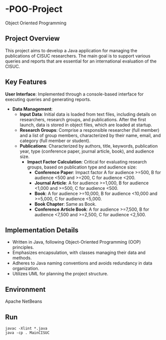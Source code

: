 # -POO-Project
Object Oriented Programming

## Project Overview

This project aims to develop a Java application for managing the publications of CISUC researchers. The main goal is to support various queries and reports that are essential for an international evaluation of the CISUC.

## Key Features

**User Interface**: Implemented through a console-based interface for executing queries and generating reports.
- **Data Management**:
  - **Input Data**: Initial data is loaded from text files, including details on researchers, research groups, and publications. After the first launch, data is stored in object files, which are loaded at startup.
  - **Research Groups**: Comprise a responsible researcher (full member) and a list of group members, characterized by their name, email, and category (full member or student).
  - **Publications**: Characterized by authors, title, keywords, publication year, type (conference paper, journal article, book), and audience size.
    - **Impact Factor Calculation**: Critical for evaluating research groups, based on publication type and audience size:
      - **Conference Paper**: Impact factor A for audience >=500, B for audience <500 and >=200, C for audience <200.
      - **Journal Article**: A for audience >=1,000, B for audience <1,000 and >=500, C for audience <500.
      - **Book**: A for audience >=10,000, B for audience <10,000 and >=5,000, C for audience <5,000.
      - **Book Chapter**: Same as Book.
      - **Conference Article Book**: A for audience >=7,500, B for audience <7,500 and >=2,500, C for audience <2,500.
        
## Implementation Details

- Written in Java, following Object-Oriented Programming (OOP) principles.
- Emphasizes encapsulation, with classes managing their data and methods.
- Adheres to Java naming conventions and avoids redundancy in data organization.
- Utilizes UML for planning the project structure.

## Environment

Apache NetBeans

## Run
```
javac -Xlint *.java
java -cp . MainCISUC
```
